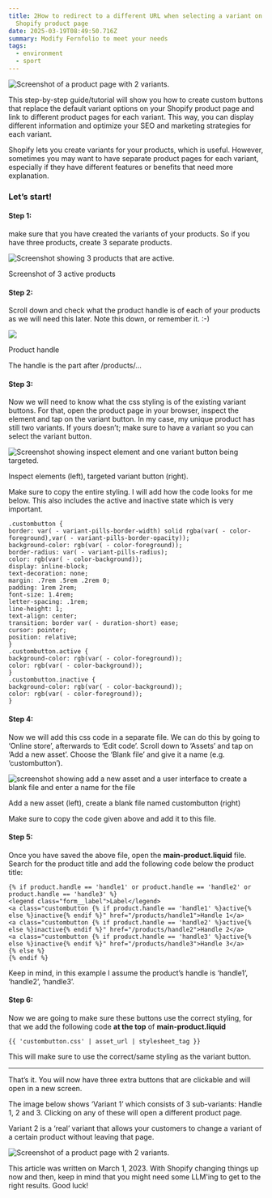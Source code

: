 ```yaml
---
title: 2How to redirect to a different URL when selecting a variant on your
  Shopify product page
date: 2025-03-19T08:49:50.716Z
summary: Modify Fernfolio to meet your needs
tags:
  - environment
  - sport
---
```

![Screenshot of a product page with 2 variants.](https://cdn-images-1.medium.com/max/1600/1*Q3S5qsEeTOyAPTtQaGMdVw.jpeg)



This step-by-step guide/tutorial will show you how to create custom buttons that replace the default variant options on your Shopify product page and link to different product pages for each variant. This way, you can display different information and optimize your SEO and marketing strategies for each variant.

Shopify lets you create variants for your products, which is useful. However, sometimes you may want to have separate product pages for each variant, especially if they have different features or benefits that need more explanation.



### **Let’s start!**

#### **Step 1:**

make sure that you have created the variants of your products. So if you have three products, create 3 separate products.

![Screenshot showing 3 products that are active.](https://cdn-images-1.medium.com/max/1600/1*FcwquW5jTvVlwA4agh-dkA.jpeg)

Screenshot of 3 active products

#### Step 2:

Scroll down and check what the product handle is of each of your products as we will need this later. Note this down, or remember it. :-)

![](https://cdn-images-1.medium.com/max/1600/1*aDVX2qPtDvu3WmXL6GuMBQ.jpeg)

Product handle

The handle is the part after /products/…

#### Step 3:

Now we will need to know what the css styling is of the existing variant buttons. For that, open the product page in your browser, inspect the element and tap on the variant button. In my case, my unique product has still two variants. If yours doesn’t; make sure to have a variant so you can select the variant button.

![Screenshot showing inspect element and one variant button being targeted.](https://cdn-images-1.medium.com/max/1600/1*e8c4ZC-kE5pmZ30Efu5uUQ.jpeg)

Inspect elements (left), targeted variant button (right).

Make sure to copy the entire styling. I will add how the code looks for me below. This also includes the active and inactive state which is very important.

```
.custombutton {
border: var( - variant-pills-border-width) solid rgba(var( - color-foreground),var( - variant-pills-border-opacity));
background-color: rgb(var( - color-foreground));
border-radius: var( - variant-pills-radius);
color: rgb(var( - color-background));
display: inline-block;
text-decoration: none;
margin: .7rem .5rem .2rem 0;
padding: 1rem 2rem;
font-size: 1.4rem;
letter-spacing: .1rem;
line-height: 1;
text-align: center;
transition: border var( - duration-short) ease;
cursor: pointer;
position: relative;
}
.custombutton.active {
background-color: rgb(var( - color-foreground));
color: rgb(var( - color-background));
}
.custombutton.inactive {
background-color: rgb(var( - color-background));
color: rgb(var( - color-foreground));
}
```

#### Step 4:

Now we will add this css code in a separate file. We can do this by going to ‘Online store’, afterwards to ‘Edit code’. Scroll down to ‘Assets’ and tap on ‘Add a new asset’. Choose the ‘Blank file’ and give it a name (e.g. ‘custombutton’).

![screenshot showing add a new asset and a user interface to create a blank file and enter a name for the file](https://cdn-images-1.medium.com/max/1600/1*_3j0AK_P0qsVCZSkMX63FA.jpeg)

Add a new asset (left), create a blank file named custombutton (right)

Make sure to copy the code given above and add it to this file.

#### Step 5:

Once you have saved the above file, open the **main-product.liquid** file. Search for the product title and add the following code below the product title:

```
{% if product.handle == 'handle1' or product.handle == 'handle2' or product.handle == 'handle3' %}
<legend class="form__label">Label</legend>
<a class="custombutton {% if product.handle == 'handle1' %}active{% else %}inactive{% endif %}" href="/products/handle1">Handle 1</a>
<a class="custombutton {% if product.handle == 'handle2' %}active{% else %}inactive{% endif %}" href="/products/handle2">Handle 2</a>
<a class="custombutton {% if product.handle == 'handle3' %}active{% else %}inactive{% endif %}" href="/products/handle3">Handle 3</a>
{% else %}
{% endif %}
```

Keep in mind, in this example I assume the product’s handle is ‘handle1’, ‘handle2’, ‘handle3’.

#### Step 6:

Now we are going to make sure these buttons use the correct styling, for that we add the following code **at the top** of **main-product.liquid**

```
{{ 'custombutton.css' | asset_url | stylesheet_tag }}
```

This will make sure to use the correct/same styling as the variant button.



- - -



That’s it. You will now have three extra buttons that are clickable and will open in a new screen.

The image below shows ‘Variant 1’ which consists of 3 sub-variants: Handle 1, 2 and 3. Clicking on any of these will open a different product page.

Variant 2 is a ‘real’ variant that allows your customers to change a variant of a certain product without leaving that page.

![Screenshot of a product page with 2 variants.](https://cdn-images-1.medium.com/max/1600/1*Q3S5qsEeTOyAPTtQaGMdVw.jpeg)



This article was written on March 1, 2023. With Shopify changing things up now and then, keep in mind that you might need some LLM'ing to get to the right results. Good luck!